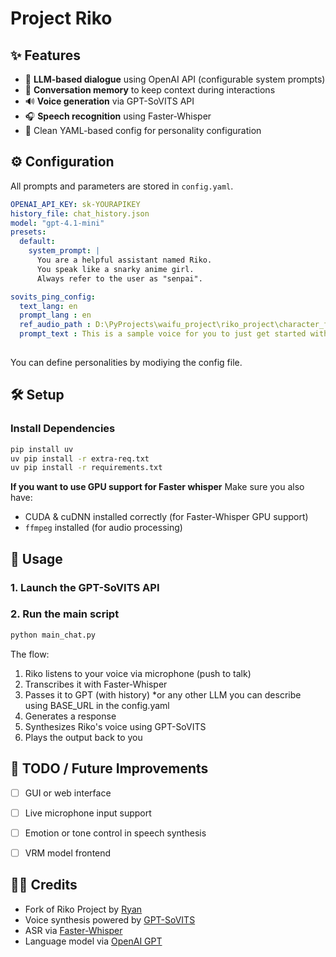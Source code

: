 # Project Riko

## ✨ Features

- 💬 **LLM-based dialogue** using OpenAI API (configurable system prompts)
- 🧠 **Conversation memory** to keep context during interactions
- 🔊 **Voice generation** via GPT-SoVITS API
- 🎧 **Speech recognition** using Faster-Whisper
- 📁 Clean YAML-based config for personality configuration

## ⚙️ Configuration

All prompts and parameters are stored in `config.yaml`.

```yaml
OPENAI_API_KEY: sk-YOURAPIKEY
history_file: chat_history.json
model: "gpt-4.1-mini"
presets:
  default:
    system_prompt: |
      You are a helpful assistant named Riko.
      You speak like a snarky anime girl.
      Always refer to the user as "senpai".

sovits_ping_config:
  text_lang: en
  prompt_lang : en
  ref_audio_path : D:\PyProjects\waifu_project\riko_project\character_files\main_sample.wav
  prompt_text : This is a sample voice for you to just get started with because it sounds kind of cute but just make sure this doesn't have long silences.
  
````

You can define personalities by modiying the config file.

## 🛠️ Setup

### Install Dependencies

```bash
pip install uv 
uv pip install -r extra-req.txt
uv pip install -r requirements.txt
```

**If you want to use GPU support for Faster whisper** Make sure you also have:

* CUDA & cuDNN installed correctly (for Faster-Whisper GPU support)
* `ffmpeg` installed (for audio processing)

## 🧪 Usage

### 1. Launch the GPT-SoVITS API  

### 2. Run the main script  


```bash
python main_chat.py
```

The flow:

1. Riko listens to your voice via microphone (push to talk)
2. Transcribes it with Faster-Whisper
3. Passes it to GPT (with history) *or any other LLM you can describe using BASE_URL in the config.yaml
4. Generates a response
5. Synthesizes Riko's voice using GPT-SoVITS
6. Plays the output back to you

## 📌 TODO / Future Improvements

* [ ] GUI or web interface
* [ ] Live microphone input support
* [ ] Emotion or tone control in speech synthesis
* [ ] VRM model frontend


## 🧑‍🎤 Credits

* Fork of Riko Project by [Ryan](https://github.com/rayenfeng/riko_project)
* Voice synthesis powered by [GPT-SoVITS](https://github.com/RVC-Boss/GPT-SoVITS)
* ASR via [Faster-Whisper](https://github.com/SYSTRAN/faster-whisper)
* Language model via [OpenAI GPT](https://platform.openai.com)
